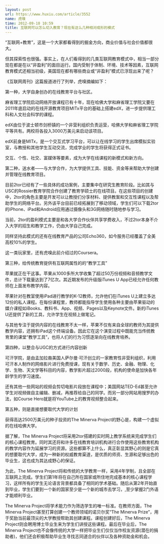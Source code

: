 ```yaml
---
layout: post
url: https://www.huxiu.com/article/3552
name: 虎嗅
time: 2012-09-10 10:59
title: 互联网可以怎么切入教育？现在有这么几种相对成形的模式
---
```

“互联网+教育”，这是一个大家都看得到的掘金方向，商业价值与社会价值都很大。

但其探索性也很强。事实上，在人们看得到的几类互联网教育模式中，相当一部分现在都是在以“非盈利”的面目运行。国内受制于体制、环境、技术等因素，互联网教育模式还相当初级，美国现在都有哪些商业或“非盈利”模式已浮现出来了呢？

《互联网周刊》这篇报道进行了列举，虎嗅摘编如下：

第一种，大学自身创办的在线教育平台与社区。

麻省理工学院启动网络开放课程已有十年，现在哈佛大学和麻省理工学院又要在2011年底启动的在线开源教育项目MITx平台的基础上搭建edX，进一步提供理工科和人文社会科学的课程。

edX由位于波士顿市剑桥镇的一个非营利组织负责运营，哈佛大学和麻省理工学院平等共有。两校将各投入3000万美元来启动该项目。

edX前身是MITx，是一个交互式学习平台，可以让在线学习的学生出席模拟实验室，与教授和其他学生互动交流，完成学业的学生将获得正式证书。

交互、个性、社交、富媒体等要素，成为大学在线课程的新模式和新方向。

第二种，送水者——与大学合作，为大学提供工具、技能、资金等来帮助大学创建并管理在线教育项目。

目前2tor已经有了一些具体的成功案例，主要集中在研究生教育阶段。比如其与USC的Rossier教育学院合作创建了教育学硕士的在线项目。在这些项目的创建中，2tor的角色主要是开发可以让教授们分享材料、提供教案和交互性课程以及帮助学生的网络平台。另外该平台目前已经拓展到了移动领域，学生们可以下载2tor的iPhone、iPad和Android应用通过摄像头和3G网络随时随地参与学习。

当前，2tor的盈利模式主要是和各大学合作伙伴共享学费收入，不过2tor本身不介入大学的招生和教学工作，仍由大学自己完成。

同样坚持此模式的还有在线教育产品的公司Echo360，如今服务已经覆盖了全美高校10%的学生。

这一类玩家里，还有虎嗅此前介绍过的Coursera。

第三种，给传统教育提供有互联网属性的的“教学工具”

苹果就正在干这事。苹果从1000多所大学收集了超过50万份视频和音频教学文件，总计下载量达到了7亿次。其近期发布的升级版iTunes U App已经允许任何教师在上面发布教学内容。

苹果针对在教室使用iPad进行教学的K-12教师，允许他们在iTunes U上建立多达12份的私人课程。在每份课程里，教师都能指导学生使用各种主要由苹果驱动的媒介课程如iBooks、教科书、App、视频、Pages以及Keynote文件。新的iTunes U还提供了新的工具，允许学生在视频上做笔记。

与其他专注于提供内容的在线教育不太一样，苹果不仅有来自全球的教师为其提供教学内容，还拥有iPad这个终端设备。因此它在这个演变过程中既能充当传统教育里的课堂“教学工具”，也将人们的行为习惯逐渐向在线教育培养。

第四种，以整合与UGC的方式进行内容创新

可汗学院，是由孟加拉裔美国人萨尔曼·可汗创立的一家教育性非营利组织，利用可汗本人制作的网络影片进行免费授课，现有关于数学、历史、金融、物理、化学、生物、天文学等科目的内容，教学影片超过2000段，机构的使命是加快各年龄学生的学习速度。

还有其他一些网站的视频会剪切电影片段放在课程中；美国网站TED-Ed甚至允许学生对视频做自主编辑、删减，再推荐给自己的同学。而另一部分网站用搜罗的办法，如Course Hero就是将YouTube上的教育视频整合起来。

第五种，则是直接想要取代大学的计划

获得高达2500万美元的种子投资的The Minerva Project的野心是，构建一个虚拟的在线哈佛大学。

据了解，The Minerva Project将采用2tor搭建的实时网上教学系统来完成学生们的核心课程教育。同时其还将和许多在线教育培训机构进行合作使用这些教育机构的教学内容作为延展学习的资源。这些都算不上什么，真正彰显其野心的则是它真的想要取代大学，成为一种新的权威教育渠道，是优质的师资、生源和足够出色的毕业生，这也成为其达成野心的保证。

为此，The Minerva Project将和传统的大学教育一样，采用4年学制，且全部在互联网上完成。学生们第1年将在自己所在国家或所住地完成基本的核心课程学习，这样所有的学生无论语言背景都具备了相同的学术基础。随后从第2年开始直到毕业，学生们要到一个新的国家至少是一个新的城市去学习，,至少掌握2门外语才能顺利毕业。

The Minerva Project将学术能力作为筛选学生的唯一标准。在教师方面，The Minerva Project甚至打算创建一个教师领域的诺贝尔奖“The Minerva Prize”，用于奖励当前最顶尖的大学教授帮助其创建课程。课程创建好后，The Minerva Project则会聘用博士毕业生来为学生们讲授这些课程。最后在毕业后，The Minerva Project也不会像传统的大学一样把毕业生们仅仅当作校友资源(潜在的捐助者)，他们还会积极帮助毕业生寻找志同道合的伙伴以及各种资助金和机会。

